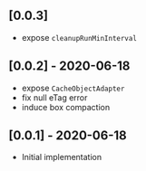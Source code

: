 ## [0.0.3]

* expose `cleanupRunMinInterval`

## [0.0.2] - 2020-06-18

* expose `CacheObjectAdapter`
* fix null eTag error
* induce box compaction

## [0.0.1] - 2020-06-18

* Initial implementation
